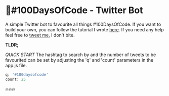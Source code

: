 # 🤖#100DaysOfCode - Twitter Bot
A simple Twitter bot to favourite all things #100DaysOfCode. If you want to build your own, you can follow the tutorial I wrote [here](https://medium.com/@ajukco/how-i-built-a-twitter-bot-for-100daysofcode-768ef5e12405). If you need any help feel free to [tweet me](https://twitter.com/ajukco), I don't bite.

**TLDR;**

*QUICK START* The hashtag to search by and the number of tweets to be favourited can be set by adjusting the 'q' and 'count' parameters in the app.js file.

```javascript
q: '#100daysofcode'
count: 25
```

🔥🔥🔥
